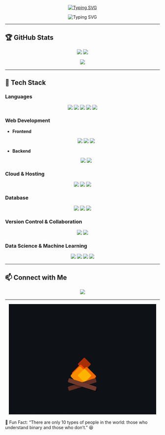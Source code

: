 <p align="center">
  <a href="https://git.io/typing-svg">
    <img src="https://readme-typing-svg.demolab.com?font=Press+Start+2P&size=20&pause=1000&color=00FF00&center=true&vCenter=true&width=700&lines=👾+Gamer+%7C+Coder+%7C+Tech+Enthusiast+🚀;🎮+GG+EZ+-+Life+is+a+Game+💻;⚡+Leveling+Up+One+Code+at+a+Time+⚡" alt="Typing SVG" />
  </a>

  <p align="center">
  <img src="https://readme-typing-svg.demolab.com?font=Fira+Code&size=22&duration=3000&pause=1000&color=F7880E&center=true&vCenter=true&random=false&width=600&lines=Fragging+bugs+by+day...;Grinding+ranks+by+night...;Code,+Game,+Repeat!+🎮💻🔥;#CodeNGrind" alt="Typing SVG" />
  </p>
</p>


---

## 🏆 GitHub Stats  
<p align="center">
  <img src="https://github-readme-stats.vercel.app/api?username=ImpulseSID&show_icons=true&theme=radical&hide_border=true&border_radius=15" width="47%" />
  <img src="https://github-readme-streak-stats.herokuapp.com/?user=ImpulseSID&theme=radical&hide_border=true&border_radius=15" width="47%" />
</p>  

<p align="center">
  <img src="https://github-readme-stats.vercel.app/api/top-langs/?username=ImpulseSID&theme=radical&hide_border=true&layout=compact&border_radius=15" width="50%" />
</p>

---

## 🚀 Tech Stack  

### **Languages**  
<p align="center">
  <img src="https://img.shields.io/badge/C-%2300599C.svg?style=for-the-badge&logo=c&logoColor=white" />
  <img src="https://img.shields.io/badge/C++-%2300599C.svg?style=for-the-badge&logo=c%2B%2B&logoColor=white" />
  <img src="https://img.shields.io/badge/python-3670A0?style=for-the-badge&logo=python&logoColor=ffdd54" />
  <img src="https://img.shields.io/badge/java-%23ED8B00.svg?style=for-the-badge&logo=openjdk&logoColor=white" />
  <img src="https://img.shields.io/badge/javascript-%23323330.svg?style=for-the-badge&logo=javascript&logoColor=%23F7DF1E" />
</p>

### **Web Development**  
- **Frontend**  
  <p align="center">
    <img src="https://img.shields.io/badge/html5-%23E34F26.svg?style=for-the-badge&logo=html5&logoColor=white" />
    <img src="https://img.shields.io/badge/css3-%231572B6.svg?style=for-the-badge&logo=css3&logoColor=white" />
    <img src="https://img.shields.io/badge/react-%2320232a.svg?style=for-the-badge&logo=react&logoColor=%2361DAFB" />
  </p>

- **Backend**  
  <p align="center">
    <img src="https://img.shields.io/badge/node.js-6DA55F?style=for-the-badge&logo=node.js&logoColor=white" />
    <img src="https://img.shields.io/badge/flask-%23000.svg?style=for-the-badge&logo=flask&logoColor=white" />
  </p>

### **Cloud & Hosting**  
<p align="center">
  <img src="https://img.shields.io/badge/vercel-%23000000.svg?style=for-the-badge&logo=vercel&logoColor=white" />
  <img src="https://img.shields.io/badge/netlify-%23000000.svg?style=for-the-badge&logo=netlify&logoColor=#00C7B7" />
  <img src="https://img.shields.io/badge/github%20pages-121013?style=for-the-badge&logo=github&logoColor=white" />
</p>

### **Database**  
<p align="center">
  <img src="https://img.shields.io/badge/mysql-4479A1.svg?style=for-the-badge&logo=mysql&logoColor=white" />
  <img src="https://img.shields.io/badge/SQLite-%23003B57.svg?style=for-the-badge&logo=sqlite&logoColor=white" />
  <img src="https://img.shields.io/badge/postgres-%23316192.svg?style=for-the-badge&logo=postgresql&logoColor=white" />
</p>

### **Version Control & Collaboration**  
<p align="center">
  <img src="https://img.shields.io/badge/git-%23F05033.svg?style=for-the-badge&logo=git&logoColor=white" />
  <img src="https://img.shields.io/badge/github-%23121011.svg?style=for-the-badge&logo=github&logoColor=white" />
</p>

### **Data Science & Machine Learning**  
<p align="center">
  <img src="https://img.shields.io/badge/numpy-%23013243.svg?style=for-the-badge&logo=numpy&logoColor=white" />
  <img src="https://img.shields.io/badge/pandas-%23150458.svg?style=for-the-badge&logo=pandas&logoColor=white" />
  <img src="https://img.shields.io/badge/Matplotlib-%23ffffff.svg?style=for-the-badge&logo=Matplotlib&logoColor=black" />
  <img src="https://img.shields.io/badge/TensorFlow-%23FF6F00.svg?style=for-the-badge&logo=TensorFlow&logoColor=white" />
</p>


---

## 📫 Connect with Me  
<p align="center">
  <a href="https://www.linkedin.com/in/sidharthprads/">
    <img src="https://img.shields.io/badge/LinkedIn-0077B5?style=for-the-badge&logo=linkedin&logoColor=white" />
  </a>
</p>

---
<p align="center">
  <img src="assets/bonfire.gif" alt="Bonfire" />
</p>
🎯 Fun Fact: “There are only 10 types of people in the world: those who understand binary and those who don’t.” 😆  

